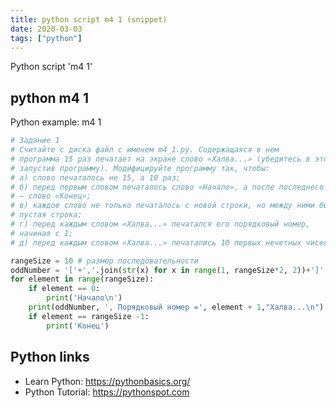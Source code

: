 ```yaml
---
title: python script m4 1 (snippet)
date: 2020-03-03
tags: ["python"]
---
```

Python script 'm4 1'


## python m4 1

Python example: m4 1

```python
# Задание 1
# Считайте с диска файл с именем m4_1.py. Содержащаяся в нем
# программа 15 раз печатает на экране слово «Халва...» (убедитесь в этом,
# запустив программу). Модифицируйте программу так, чтобы:
# а) слово печаталось не 15, а 10 раз;
# б) перед первым словом печаталось слово «Начало», а после последнего
# – слово «Конец»;
# в) каждое слово не только печаталось с новой строки, но между ними была
# пустая строка;
# г) перед каждым словом «Халва...» печатался его порядковый номер,
# начиная с 1;
# д) перед каждым словом «Халва...» печатались 10 первых нечетных чисел

rangeSize = 10 # размер последовательности
oddNumber = '['+','.join(str(x) for x in range(1, rangeSize*2, 2))+']' # список нечетных цифр
for element in range(rangeSize):
    if element == 0:
        print('Начало\n')
    print(oddNumber, ', Порядковый номер =', element + 1,"Халва...\n")
    if element == rangeSize -1:
        print('Конец')


```

## Python links

- Learn Python: https://pythonbasics.org/
- Python Tutorial: https://pythonspot.com
